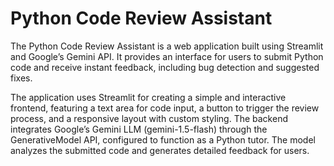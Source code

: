 # Python Code Review Assistant


The Python Code Review Assistant is a web application built using Streamlit and Google’s Gemini API. It provides an interface for users to submit Python code and receive instant feedback, including bug detection and suggested fixes.

The application uses Streamlit for creating a simple and interactive frontend, featuring a text area for code input, a button to trigger the review process, and a responsive layout with custom styling. The backend integrates Google’s Gemini LLM (gemini-1.5-flash) through the GenerativeModel API, configured to function as a Python tutor. The model analyzes the submitted code and generates detailed feedback for users.
